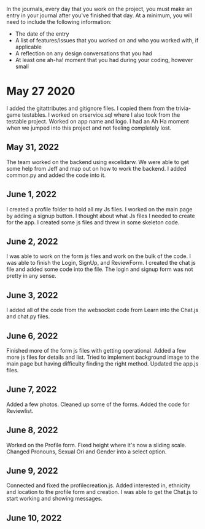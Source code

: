 In the journals, every day that you work on the project, you must make an entry in your journal after you've finished that day. At a minimum, you will need to include the following information:

- The date of the entry
- A list of features/issues that you worked on and who you worked with, if applicable
- A reflection on any design conversations that you had
- At least one ah-ha! moment that you had during your coding, however small

# May 27 2020
I added the gitattributes and gitignore files. I copied them from the trivia-game testables. I worked on orservice.sql where I also took from the testable project. Worked on app name and logo. I had an Ah Ha moment when we jumped into this project and not feeling completely lost. 

## May 31, 2022
The team worked on the backend using excelidarw. We were able to get some help from Jeff and map out on how to work the backend. I added common.py and added the code into it.

## June 1, 2022
I created a profile folder to hold all my Js files. I worked on the main page by adding a signup button. I thought about what Js files I needed to create for the app. I created some js files and threw in some skeleton code. 

## June 2, 2022
I was able to work on the form js files and work on the bulk of the code. I was able to finish the Login, SignUp, and ReviewForm. I created the chat js file and added some code into the file. The login and signup form was not pretty in any sense.

## June 3, 2022
I added all of the code from the websocket code from Learn into the Chat.js and chat.py files. 

## June 6, 2022
Finished more of the form js files with getting operational. Added a few more js files for details and list. Tried to implement background image to the main page but having difficulty finding the right method. Updated the app.js files.

## June 7, 2022
Added a few photos. Cleaned up some of the forms. Added the code for Reviewlist.

## June 8, 2022
Worked on the Profile form. Fixed height where it's now a sliding scale. Changed Pronouns, Sexual Ori and Gender into a select option.

## June 9, 2022
Connected and fixed the profilecreation.js. Added interested in, ethnicity and location to the profile form and creation. I was able to get the Chat.js to start working and showing messages.

## June 10, 2022
